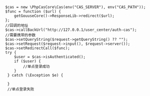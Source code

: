 

        $cas = new \PhpCasCore\Cas(env("CAS_SERVER"), env("CAS_PATH"));
        $func = function ($url) {
            getGouuseCore()->ResponseLib->redirect($url);
        };
        //回调的地址
        $cas->callBackUrl("http://127.0.0.1/user_center/auth-cas");
        //需要携带的参数
        $cas->setQueryString($request->getQueryString() ?? "");
        $cas->setRequest($request->input(), $request->server());
        $cas->setRedirectCall($func);
        try {
            $user = $cas->isAuthenticated();
            if ($user) {
                //单点登录成功
            }
         } catch (\Exception $e) {
         
         }
         //单点登录失败